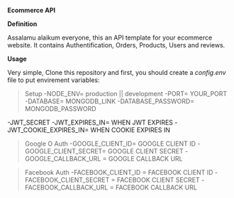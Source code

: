 **Ecommerce API**

**Definition**

Assalamu alaikum everyone, this an API template for your ecommerce website. It contains Authentification, Orders, Products, Users and reviews.

**Usage**

Very simple, Clone this repository and first, you should create a *config.env* file to put envirement variables:

> Setup 
-NODE_ENV= production || development
-PORT= YOUR_PORT
-DATABASE= MONGODB_LINK
-DATABASE_PASSWORD= MONGODB_PASSWORD

-JWT_SECRET
-JWT_EXPIRES_IN= WHEN JWT EXPIRES
-JWT_COOKIE_EXPIRES_IN= WHEN COOKIE EXPIRES IN

> Google O Auth 
-GOOGLE_CLIENT_ID= GOOGLE CLIENT ID
-GOOGLE_CLIENT_SECRET= GOOGLE CLIENT SECRET
-GOOGLE_CALLBACK_URL = GOOGLE CALLBACK URL

> Facebook Auth
-FACEBOOK_CLIENT_ID = FACEBOOK CLIENT ID
-FACEBOOK_CLIENT_SECRET = FACEBOOK CLIENT SECRET
-FACEBOOK_CALLBACK_URL = FACEBOOK CALLBACK URL
